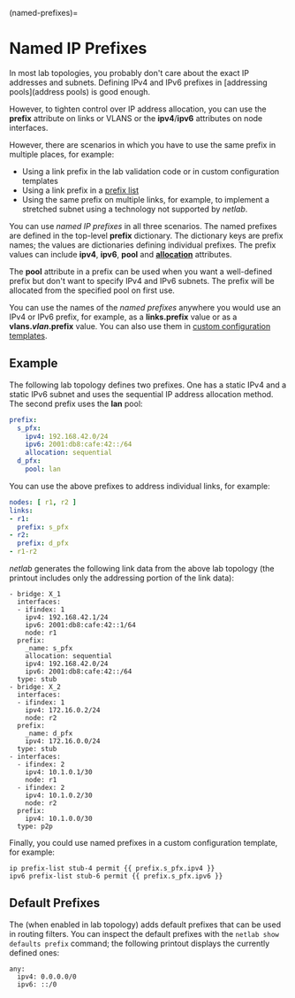 (named-prefixes)=
# Named IP Prefixes

In most lab topologies, you probably don't care about the exact IP addresses and subnets. Defining IPv4 and IPv6 prefixes in [addressing pools](address pools) is good enough.

However, to tighten control over IP address allocation, you can use the **prefix** attribute on links or VLANS or the **ipv4**/**ipv6** attributes on node interfaces.

However, there are scenarios in which you have to use the same prefix in multiple places, for example:

* Using a link prefix in the lab validation code or in custom configuration templates
* Using a link prefix in a [prefix list](generic-routing-prefixes)
* Using the same prefix on multiple links, for example, to implement a stretched subnet using a technology not supported by _netlab_.

You can use *named IP prefixes* in all three scenarios. The named prefixes are defined in the top-level **prefix** dictionary. The dictionary keys are prefix names; the values are dictionaries defining individual prefixes. The prefix values can include **ipv4**, **ipv6**, **pool** and **[allocation](addr-allocation)** attributes.

The **pool** attribute in a prefix can be used when you want a well-defined prefix but don't want to specify IPv4 and IPv6 subnets. The prefix will be allocated from the specified pool on first use.

You can use the names of the *named prefixes* anywhere you would use an IPv4 or IPv6 prefix, for example, as a **links.prefix** value or as a **vlans._vlan_.prefix** value. You can also use them in [custom configuration templates](custom-config-templates.md).

## Example

The following lab topology defines two prefixes. One has a static IPv4 and a static IPv6 subnet and uses the sequential IP address allocation method. The second prefix uses the **lan** pool:

```yaml
prefix:
  s_pfx:
    ipv4: 192.168.42.0/24
    ipv6: 2001:db8:cafe:42::/64
    allocation: sequential
  d_pfx:
    pool: lan
```

You can use the above prefixes to address individual links, for example:

```yaml
nodes: [ r1, r2 ]
links:
- r1:
  prefix: s_pfx
- r2:
  prefix: d_pfx
- r1-r2
```

_netlab_ generates the following link data from the above lab topology (the printout includes only the addressing portion of the link data):

```
- bridge: X_1
  interfaces:
  - ifindex: 1
    ipv4: 192.168.42.1/24
    ipv6: 2001:db8:cafe:42::1/64
    node: r1
  prefix:
    _name: s_pfx
    allocation: sequential
    ipv4: 192.168.42.0/24
    ipv6: 2001:db8:cafe:42::/64
  type: stub
- bridge: X_2
  interfaces:
  - ifindex: 1
    ipv4: 172.16.0.2/24
    node: r2
  prefix:
    _name: d_pfx
    ipv4: 172.16.0.0/24
  type: stub
- interfaces:
  - ifindex: 2
    ipv4: 10.1.0.1/30
    node: r1
  - ifindex: 2
    ipv4: 10.1.0.2/30
    node: r2
  prefix:
    ipv4: 10.1.0.0/30
  type: p2p
```

Finally, you could use named prefixes in a custom configuration template, for example:

```
ip prefix-list stub-4 permit {{ prefix.s_pfx.ipv4 }}
ipv6 prefix-list stub-6 permit {{ prefix.s_pfx.ipv6 }}
```

## Default Prefixes

The [](generic-routing) (when enabled in lab topology) adds default prefixes that can be used in routing filters. You can inspect the default prefixes with the `netlab show defaults prefix` command; the following printout displays the currently defined ones:

```
any:
  ipv4: 0.0.0.0/0
  ipv6: ::/0
```
